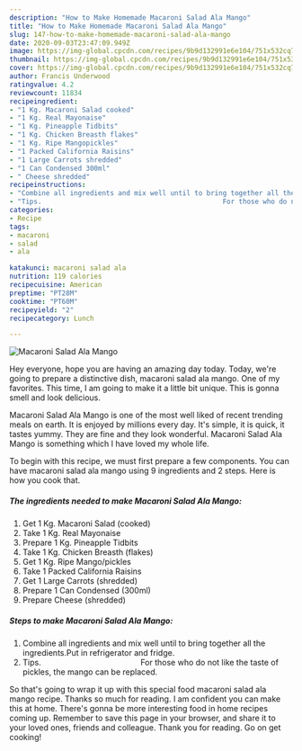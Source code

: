 ```yaml
---
description: "How to Make Homemade Macaroni Salad Ala Mango"
title: "How to Make Homemade Macaroni Salad Ala Mango"
slug: 147-how-to-make-homemade-macaroni-salad-ala-mango
date: 2020-09-03T23:47:09.949Z
image: https://img-global.cpcdn.com/recipes/9b9d132991e6e104/751x532cq70/macaroni-salad-ala-mango-recipe-main-photo.jpg
thumbnail: https://img-global.cpcdn.com/recipes/9b9d132991e6e104/751x532cq70/macaroni-salad-ala-mango-recipe-main-photo.jpg
cover: https://img-global.cpcdn.com/recipes/9b9d132991e6e104/751x532cq70/macaroni-salad-ala-mango-recipe-main-photo.jpg
author: Francis Underwood
ratingvalue: 4.2
reviewcount: 11834
recipeingredient:
- "1 Kg. Macaroni Salad cooked"
- "1 Kg. Real Mayonaise"
- "1 Kg. Pineapple Tidbits"
- "1 Kg. Chicken Breasth flakes"
- "1 Kg. Ripe Mangopickles"
- "1 Packed California Raisins"
- "1 Large Carrots shredded"
- "1 Can Condensed 300ml"
- " Cheese shredded"
recipeinstructions:
- "Combine all ingredients and mix well until to bring together all the ingredients.Put in refrigerator and fridge."
- "Tips.                                             For those who do not like the taste of pickles, the mango can be replaced."
categories:
- Recipe
tags:
- macaroni
- salad
- ala

katakunci: macaroni salad ala 
nutrition: 119 calories
recipecuisine: American
preptime: "PT28M"
cooktime: "PT60M"
recipeyield: "2"
recipecategory: Lunch

---
```



![Macaroni Salad Ala Mango](https://img-global.cpcdn.com/recipes/9b9d132991e6e104/751x532cq70/macaroni-salad-ala-mango-recipe-main-photo.jpg)

Hey everyone, hope you are having an amazing day today. Today, we're going to prepare a distinctive dish, macaroni salad ala mango. One of my favorites. This time, I am going to make it a little bit unique. This is gonna smell and look delicious.

Macaroni Salad Ala Mango is one of the most well liked of recent trending meals on earth. It is enjoyed by millions every day. It's simple, it is quick, it tastes yummy. They are fine and they look wonderful. Macaroni Salad Ala Mango is something which I have loved my whole life.




To begin with this recipe, we must first prepare a few components. You can have macaroni salad ala mango using 9 ingredients and 2 steps. Here is how you cook that.

<!--inarticleads1-->

##### The ingredients needed to make Macaroni Salad Ala Mango:

1. Get 1 Kg. Macaroni Salad (cooked)
1. Take 1 Kg. Real Mayonaise
1. Prepare 1 Kg. Pineapple Tidbits
1. Take 1 Kg. Chicken Breasth (flakes)
1. Get 1 Kg. Ripe Mango/pickles
1. Take 1 Packed California Raisins
1. Get 1 Large Carrots (shredded)
1. Prepare 1 Can Condensed (300ml)
1. Prepare  Cheese (shredded)




<!--inarticleads2-->

##### Steps to make Macaroni Salad Ala Mango:

1. Combine all ingredients and mix well until to bring together all the ingredients.Put in refrigerator and fridge.
1. Tips.                                             For those who do not like the taste of pickles, the mango can be replaced.




So that's going to wrap it up with this special food macaroni salad ala mango recipe. Thanks so much for reading. I am confident you can make this at home. There's gonna be more interesting food in home recipes coming up. Remember to save this page in your browser, and share it to your loved ones, friends and colleague. Thank you for reading. Go on get cooking!
